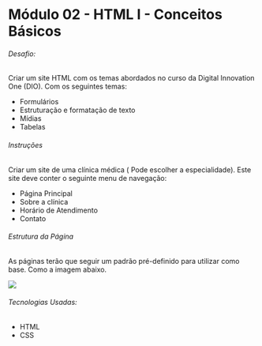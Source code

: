 # Módulo 02 - HTML I - Conceitos Básicos

###### Desafio: 
Criar um site HTML com os temas abordados no curso da Digital Innovation One (DIO). Com os seguintes temas:
* Formulários
* Estruturação e formatação de texto
* Mídias
* Tabelas

###### Instruções
Criar um site de uma clínica médica ( Pode escolher a especialidade). Este site deve conter o seguinte menu de navegação:
* Página Principal
* Sobre a clínica
* Horário de Atendimento
* Contato

###### Estrutura da Página
As páginas terão que seguir um padrão pré-definido para utilizar como base. Como a imagem abaixo.

![](https://camo.githubusercontent.com/ab1d6fec5ee4d910ad3624a3a11e96cdefb7da74dbebb089f7899b4e0a4d38d7/68747470733a2f2f692e737461636b2e696d6775722e636f6d2f396a4936662e676966)

###### Tecnologias Usadas:
* HTML
* CSS

